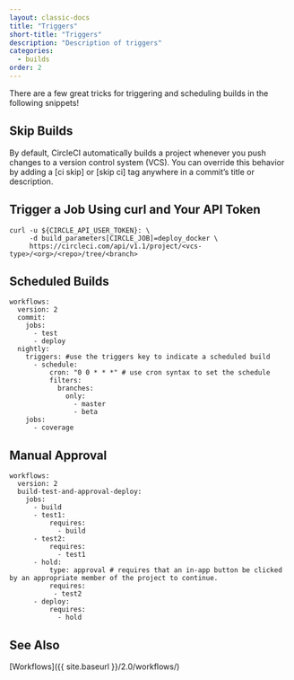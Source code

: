 ```yaml
---
layout: classic-docs
title: "Triggers"
short-title: "Triggers"
description: "Description of triggers"
categories:
  - builds
order: 2
---
```

There are a few great tricks for triggering and scheduling builds in the following snippets!

## Skip Builds

By default, CircleCI automatically builds a project whenever you push changes to a version control system (VCS). You can override this behavior by adding a [ci skip] or [skip ci] tag anywhere in a commit’s title or description.

## Trigger a Job Using curl and Your API Token

    curl -u ${CIRCLE_API_USER_TOKEN}: \
         -d build_parameters[CIRCLE_JOB]=deploy_docker \
         https://circleci.com/api/v1.1/project/<vcs-type>/<org>/<repo>/tree/<branch>
    

## Scheduled Builds

    workflows:
      version: 2
      commit:
        jobs:
          - test
          - deploy
      nightly:
        triggers: #use the triggers key to indicate a scheduled build
          - schedule:
              cron: "0 0 * * *" # use cron syntax to set the schedule
              filters:
                branches:
                  only:
                    - master
                    - beta
        jobs:
          - coverage
    

## Manual Approval

    workflows:
      version: 2
      build-test-and-approval-deploy:
        jobs:
          - build
          - test1:
              requires:
                - build
          - test2:
              requires:
                - test1
          - hold:
              type: approval # requires that an in-app button be clicked by an appropriate member of the project to continue.
              requires:
               - test2
          - deploy:
              requires:
                - hold
    

## See Also

[Workflows]({{ site.baseurl }}/2.0/workflows/)